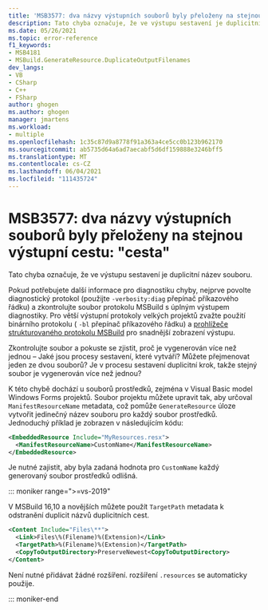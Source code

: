 ```yaml
---
title: 'MSB3577: dva názvy výstupních souborů byly přeloženy na stejnou výstupní cestu: "cesta"'
description: Tato chyba označuje, že ve výstupu sestavení je duplicitní název souboru.
ms.date: 05/26/2021
ms.topic: error-reference
f1_keywords:
- MSB4181
- MSBuild.GenerateResource.DuplicateOutputFilenames
dev_langs:
- VB
- CSharp
- C++
- FSharp
author: ghogen
ms.author: ghogen
manager: jmartens
ms.workload:
- multiple
ms.openlocfilehash: 1c35c87d9a8778f91a363a4ce5cc0b123b962170
ms.sourcegitcommit: ab5735d64a6ad7aecabf5d6df159888e3246bff5
ms.translationtype: MT
ms.contentlocale: cs-CZ
ms.lasthandoff: 06/04/2021
ms.locfileid: "111435724"
---
```

# <a name="msb3577-two-output-file-names-resolved-to-the-same-output-path-path"></a>MSB3577: dva názvy výstupních souborů byly přeloženy na stejnou výstupní cestu: "cesta"

Tato chyba označuje, že ve výstupu sestavení je duplicitní název souboru.

Pokud potřebujete další informace pro diagnostiku chyby, nejprve povolte diagnostický protokol (použijte `-verbosity:diag` přepínač příkazového řádku) a zkontrolujte soubor protokolu MSBuild s úplným výstupem diagnostiky. Pro větší výstupní protokoly velkých projektů zvažte použití binárního protokolu ( `-bl` přepínač příkazového řádku) a [prohlížeče strukturovaného protokolu MSBuild](https://msbuildlog.com/) pro snadnější zobrazení výstupu.

Zkontrolujte soubor a pokuste se zjistit, proč je vygenerován více než jednou – Jaké jsou procesy sestavení, které vytváří? Můžete přejmenovat jeden ze dvou souborů?  Je v procesu sestavení duplicitní krok, takže stejný soubor je vygenerován více než jednou?

K této chybě dochází u souborů prostředků, zejména v Visual Basic model Windows Forms projektů. Soubor projektu můžete upravit tak, aby určoval `ManifestResourceName` metadata, což pomůže `GenerateResource` úloze vytvořit jedinečný název souboru pro každý soubor prostředků. Jednoduchý příklad je zobrazen v následujícím kódu:

```xml
<EmbeddedResource Include="MyResources.resx">
  <ManifestResourceName>CustomName</ManifestResourceName>
</EmbeddedResource>
```

Je nutné zajistit, aby byla zadaná hodnota pro `CustomName` každý generovaný soubor prostředků odlišná.

::: moniker range=">=vs-2019"

V MSBuild 16,10 a novějších můžete použít `TargetPath` metadata k odstranění duplicit názvů duplicitních cest.

```xml
<Content Include="Files\**">
  <Link>Files\%(Filename)%(Extension)</Link>
  <TargetPath>%(Filename)%(Extension)</TargetPath>
  <CopyToOutputDirectory>PreserveNewest<CopyToOutputDirectory>
</Content>
```

Není nutné přidávat žádné rozšíření. rozšíření `.resources` se automaticky použije.

::: moniker-end


